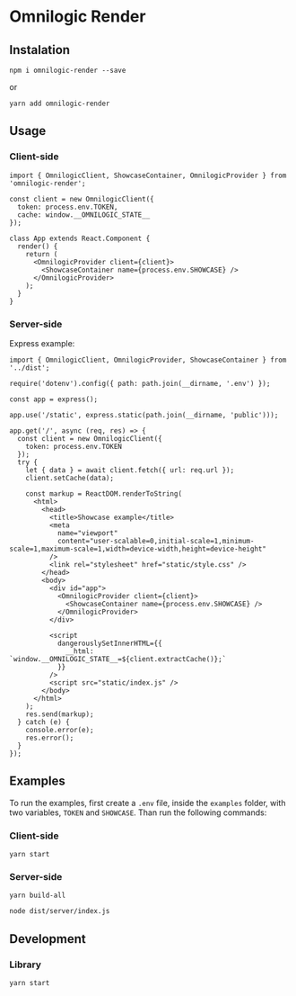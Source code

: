 # Omnilogic Render

## Instalation

`npm i omnilogic-render --save`

or

`yarn add omnilogic-render`

## Usage

### Client-side

```
import { OmnilogicClient, ShowcaseContainer, OmnilogicProvider } from 'omnilogic-render';

const client = new OmnilogicClient({
  token: process.env.TOKEN,
  cache: window.__OMNILOGIC_STATE__
});

class App extends React.Component {
  render() {
    return (
      <OmnilogicProvider client={client}>
        <ShowcaseContainer name={process.env.SHOWCASE} />
      </OmnilogicProvider>
    );
  }
}
```

### Server-side

Express example:

```
import { OmnilogicClient, OmnilogicProvider, ShowcaseContainer } from '../dist';

require('dotenv').config({ path: path.join(__dirname, '.env') });

const app = express();

app.use('/static', express.static(path.join(__dirname, 'public')));

app.get('/', async (req, res) => {
  const client = new OmnilogicClient({
    token: process.env.TOKEN
  });
  try {
    let { data } = await client.fetch({ url: req.url });
    client.setCache(data);

    const markup = ReactDOM.renderToString(
      <html>
        <head>
          <title>Showcase example</title>
          <meta
            name="viewport"
            content="user-scalable=0,initial-scale=1,minimum-scale=1,maximum-scale=1,width=device-width,height=device-height"
          />
          <link rel="stylesheet" href="static/style.css" />
        </head>
        <body>
          <div id="app">
            <OmnilogicProvider client={client}>
              <ShowcaseContainer name={process.env.SHOWCASE} />
            </OmnilogicProvider>
          </div>

          <script
            dangerouslySetInnerHTML={{
              __html: `window.__OMNILOGIC_STATE__=${client.extractCache()};`
            }}
          />
          <script src="static/index.js" />
        </body>
      </html>
    );
    res.send(markup);
  } catch (e) {
    console.error(e);
    res.error();
  }
});
```

## Examples

To run the examples, first create a `.env` file, inside the `examples` folder, with two variables, `TOKEN` and `SHOWCASE`. Than run the following commands:

### Client-side

`yarn start`

### Server-side

`yarn build-all`

`node dist/server/index.js`

## Development

### Library

`yarn start`
